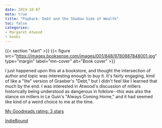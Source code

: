 ```yaml
---
date: 2019-10-07
meta: true
title: "Payback: Debt and the Shadow Side of Wealth"
toc: false
categories:
- Margaret Atwood
- books
---
```


{{< section "start" >}}
{{< figure src="https://images.booksense.com/images/001/848/9780887848001.jpg" type="margin" label="mn-cover" alt="Book cover" >}}

I just happened upon this at a bookstore, and thought the intersection of author and topic was interesting enough to buy it. It's fairly engaging, kind of like a "lite" version of Graeber's "Debt," but I didn't feel like I learned that much by the end. I was interested in Atwood's discussion of millers historically being understood as dangerous in folklore--this was also the stance on millers in Le Guin's "Always Coming Home," and it had seemed like kind of a weird choice to me at the time.

[My Goodreads rating: 3 stars](https://www.goodreads.com/review/show/2974190140)  

[IndieBound](https://www.indiebound.org/book/9780887848001)

